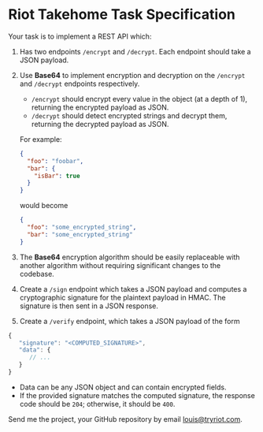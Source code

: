 # Riot Takehome Task Specification

Your task is to implement a REST API which:

1. Has two endpoints `/encrypt` and `/decrypt`. Each endpoint should take
a JSON payload.
2. Use **Base64** to implement encryption and decryption on the
`/encrypt` and `/decrypt` endpoints respectively.
   - `/encrypt` should encrypt every value in the object (at a depth of 1), returning the encrypted payload as JSON.
   - `/decrypt` should detect encrypted strings and decrypt them, returning the decrypted payload as JSON.

   For example:
   ```JSON
   {
     "foo": "foobar",
     "bar": {
       "isBar": true
     }
   }
   ```
   would become
   ```JSON
   {
     "foo": "some_encrypted_string",
     "bar": "some_encrypted_string"
   }
   ```
3. The **Base64** encryption algorithm should be easily replaceable with another algorithm without requiring significant changes to the codebase.
4. Create a `/sign` endpoint which takes a JSON payload and computes a
cryptographic signature for the plaintext payload in HMAC. The signature is then
sent in a JSON response.
5. Create a `/verify` endpoint, which takes a JSON payload of the form
```js
{
   "signature": "<COMPUTED_SIGNATURE>",
   "data": {
      // ...
   }
}
```
- Data can be any JSON object and can contain encrypted fields.
- If the provided signature matches the computed signature, the response code should be `204`; otherwise, it should be `400`.


Send me the project, your GitHub repository by email louis@tryriot.com.
